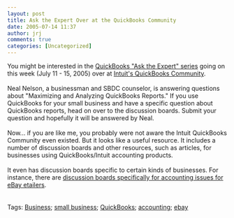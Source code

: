 ```yaml
---
layout: post
title: Ask the Expert Over at the QuickBooks Community
date: 2005-07-14 11:37
author: jrj
comments: true
categories: [Uncategorized]
---
```

You might be interested in the <a href="http://www.quickbooksgroup.com/webx/resources/AskTheExpert/">QuickBooks "Ask the Expert" series</a> going on this week (July 11 - 15, 2005) over at <a href="http://www.quickbooksgroup.com/webx/?14">Intuit's QuickBooks Community</a>. <br /><br />Neal Nelson, a businessman and SBDC counselor, is answering questions about "Maximizing and Analyzing QuickBooks Reports." If you use QuickBooks for your small business and have a specific question about QuickBooks reports, head on over to the discussion boards. Submit your question and hopefully it will be answered by Neal.<br /><br />Now... if you are like me, you probably were not aware the Intuit QuickBooks Community even existed. But it looks like a useful resource. It includes a number of discussion boards and other resources, such as articles, for businesses using QuickBooks/Intuit accounting products.<br /><br />It even has discussion boards specific to certain kinds of businesses.  For instance, there are <a href="http://www.quickbooksgroup.com/boards/business/ebay/">discussion boards specifically for accounting issues for eBay etailers</a>.<br /><br /><br />Tags: <a href="http://technorati.com/tag/Business" rel="tag">Business</a>; <a href="http://technorati.com/tag/small+Business" rel="tag">small business</a>; <a href="http://technorati.com/tag/quickbooks" rel="tag">QuickBooks</a>; <a href="http://technorati.com/tag/accounting" rel="tag">accounting</a>; <a href="http://technorati.com/tag/ebay" rel="tag">ebay</a>
